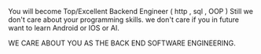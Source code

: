 You will become Top/Excellent Backend Engineer ( http , sql , OOP )
Still we don't care about your programming skills.
we don't care if you in future want to learn Android or IOS or AI.

WE CARE ABOUT YOU AS THE BACK END SOFTWARE ENGINEERING.